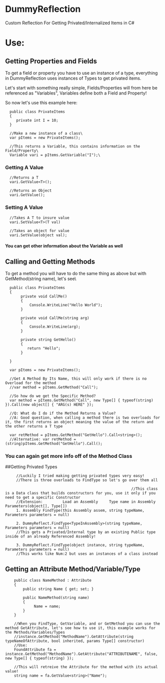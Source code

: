 # DummyReflection
Custom Reflection For Getting Privated/Internalized Items in C#

# Use:

## Getting Properties and Fields

To get a field or property you have to use an instance of a type, everything in DummyReflection uses instances of Types to get privated items.

Let's start with something really simple, Fields/Properties will from here be referenced as "Variables", Variables define both a Field and Property!

So now let's use this example here:

      public class PrivateItems
      {
         private int I = 10;
      }

      //Make a new instance of a class\
      var pItems = new PrivateItems();

      //This returns a Variable, this contains information on the Field/Property\
      Variable vari = pItems.GetVariable("I");\

### Getting A Value

      //Returns a T
      vari.GetValue<T>();

      //Returns an Object
      vari.GetValue();

### Setting A Value
      //Takes A T to insure value
      vari.SetValue<T>(T val)

      //Takes an object for value
      vari.SetValue(object val);

#### You can get other information about the Variable as well

## Calling and Getting Methods
To get a method you will have to do the same thing as above but with GetMethod(string name), let's see\

      public class PrivateItems
      {
           private void CallMe()
           {
               Console.WriteLine("Hello World");
           }
  
           private void CallMe(string arg)
           {
               Console.WriteLine(arg);
           }
           
           private string GetHello()
           {
              return "Hello";
           }
    
      }

      var pItems = new PrivateItems();
      
      //Get A Method By Its Name, this will only work if there is no Overload for the method
      //var method = pItems.GetMethod("Call");

      //So how do we get the Specific Method?
      var method = pItems.GetMethod("Call", new Type[] { typeof(string) }).Call(new object[] { "ARG(s) HERE" });
      
      //Q: What do I do if the Method Returns a Value?
      //A: Good question, when calling a method there is two overloads for it, the first returns an object meaning the value of the return and the other returns a T type

      var retMethod = pItems.GetMethod("GetHello").Call<string>();
      //Alternative: var retMethod = (string)pItems.GetMethod("GetHello").Call();
     
### You can again get more info off of the Method Class

##Getting Privated Types

         //Luckily I tried making getting privated types very easy!
         //There is three overloads to FindType so let's go over them all
         
                                                             //This class is a Data class that builds constructors for you, use it only if you need to get a specific Constructor
         //Extension:         Load an Assembly     Type name in Assembly   Parameters(object[], Type[])                              
         1. Assembly FindType(this Assembly assem, string typeName, Parameters parameters = null)
         
         2. DummyReflect.FindType<TypeInAssembly>(string typeName, Parameters parameters = null)
         //This gets a Privated/Internal type by an existing Public type inside of an already Referenced Assembly!
         
         3. DummyReflect.FindType(object instance, string typeName, Parameters parameters = null)
         //This works like Num:2 but uses an instances of a class instead

## Getting an Attribute Method/Variable/Type
   
        public class NameMethod : Attribute
        {
            public string Name { get; set; }
        
            public NameMethod(string name)
            {
                 Name = name;
            }
        }
         
        //When you FindType, GetVariable, and or GetMethod you can use the method GetAttribute, let's see how to use it, this example works for the Methods/Variables/Types
        //instance.GetMethod("MethodName").GetAttribute(string typeNameOfAttribute, bool inherited, params Type[] constructor)
        //Use:
        FoundAttribute fa = instance.GetMethod("MethodName").GetAttribute("ATTRIBUTENAME", false, new Type[] { typeof(string) });
        
        //This will retreive the Attribute for the method with its actual value!
        string name = fa.GetValue<string>("Name");
        
         
         
         
         
         
         
